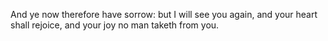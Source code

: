 And ye now therefore have sorrow: but I will see you again, and your heart shall rejoice, and your joy no man taketh from you.
